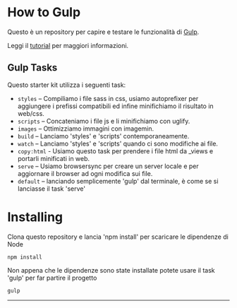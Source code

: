 How to Gulp
========================================

Questo è un repository per capire e testare le funzionalità di [Gulp].

Leggi il [tutorial] per maggiori informazioni.

## Gulp Tasks

Questo starter kit utilizza i seguenti task:

* `styles` – Compiliamo i file sass in css, usiamo autoprefixer per aggiungere i prefissi compatibili ed infine minifichiamo il risultato in web/css.
* `scripts` – Concateniamo i file js e li minifichiamo con uglify.
* `images` – Ottimizziamo immagini con imagemin.
* `build` – Lanciamo 'styles' e 'scripts' contemporaneamente.
* `watch` – Lanciamo 'styles' e 'scripts' quando ci sono modifiche ai file.
* `copy:html` - Usiamo questo task per prendere i file html da _views e portarli minificati in web.
* `serve` – Usiamo browsersync per creare un server locale e per aggiornare il browser ad ogni modifica sui file.
* `default` – lanciando semplicemente 'gulp' dal terminale, è come se si lanciasse il task 'serve'


# Installing

Clona questo repository e lancia 'npm install' per scaricare le dipendenze di Node

    npm install

Non appena che le dipendenze sono state installate potete usare il task 'gulp' per far partire il progetto

    gulp

-------------------
[Gulp]:http://gulpjs.com/
[tutorial]:https://medium.com/@nicholasruggeri/how-to-gulp-7829775242b4
